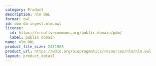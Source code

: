 ```yaml
---
category: Product
description: nlm OWL
format: owl
id: obo-db-ingest.nlm.owl
license:
  id: https://creativecommons.org/public-domain/pdm/
  label: public domain
name: nlm OWL
product_file_size: 2471988
product_url: https://w3id.org/biopragmatics/resources/nlm/nlm.owl
layout: product_detail
---
```

